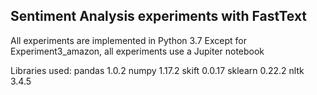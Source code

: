 ## Sentiment Analysis experiments with FastText

All experiments are implemented in Python 3.7
Except for Experiment3_amazon, all experiments use a Jupiter notebook

Libraries used:
pandas 1.0.2
numpy 1.17.2
skift 0.0.17
sklearn 0.22.2
nltk 3.4.5
